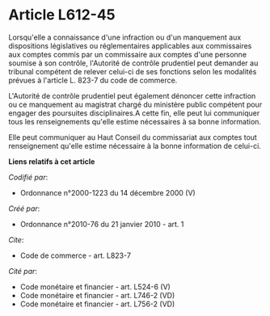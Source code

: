 # Article L612-45

Lorsqu'elle a connaissance d'une infraction ou d'un manquement aux dispositions législatives ou réglementaires applicables
aux commissaires aux comptes commis par un commissaire aux comptes d'une personne soumise à son contrôle, l'Autorité de
contrôle prudentiel peut demander au tribunal compétent de relever celui-ci de ses fonctions selon les modalités prévues à
l'article L. 823-7 du code de commerce. 

L'Autorité de contrôle prudentiel peut également dénoncer cette infraction ou ce manquement au magistrat chargé du ministère
public compétent pour engager des poursuites disciplinaires.A cette fin, elle peut lui communiquer tous les renseignements
qu'elle estime nécessaires à sa bonne information. 

Elle peut communiquer au Haut Conseil du commissariat aux comptes tout renseignement qu'elle estime nécessaire à la bonne
information de celui-ci.

**Liens relatifs à cet article**

_Codifié par_:

  - Ordonnance n°2000-1223 du 14 décembre 2000 (V)

_Créé par_:

  - Ordonnance n°2010-76 du 21 janvier 2010 - art. 1

_Cite_:

  - Code de commerce - art. L823-7

_Cité par_:

  - Code monétaire et financier - art. L524-6 (V)
  - Code monétaire et financier - art. L746-2 (VD)
  - Code monétaire et financier - art. L756-2 (VD)
